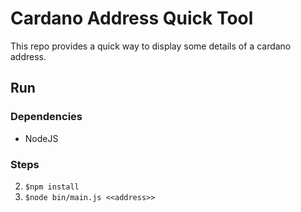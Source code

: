 # Cardano Address Quick Tool

This repo provides a quick way to display some details of a cardano address.

## Run

### Dependencies

- NodeJS

### Steps

2. `$npm install`
3. `$node bin/main.js <<address>>`
